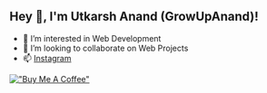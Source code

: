 ## Hey 👋, I'm Utkarsh Anand (GrowUpAnand)!
- 👀 I’m interested in Web Development
- 💞️ I’m looking to collaborate on Web Projects
- 📫 [Instagram](https://www.instagram.com/growupanand)

[!["Buy Me A Coffee"](https://www.buymeacoffee.com/assets/img/custom_images/yellow_img.png)](https://www.buymeacoffee.com/growupanand)
